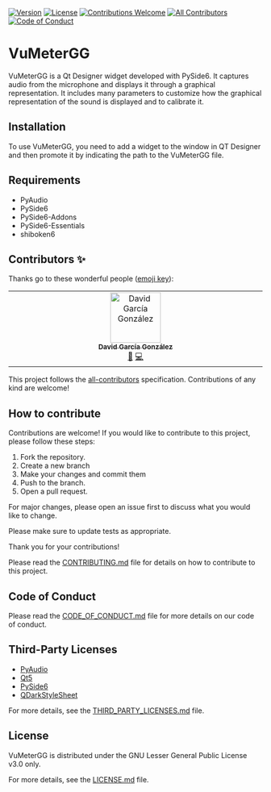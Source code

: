 [![Version](https://img.shields.io/github/v/release/DavidGG-dev/VuMeterGG?include_prereleases)](https://github.com/DavidGG-dev/VuMeterGG/releases)
[![License](https://img.shields.io/badge/license-LGPLv3-blue.svg)](https://opensource.org/licenses/LGPL-3.0)
[![Contributions Welcome](https://img.shields.io/badge/contributions-welcome-brightgreen.svg?style=flat)](https://github.com/DavidGG-dev/VuMeterGG/issues)
[![All Contributors](https://img.shields.io/github/all-contributors/DavidGG-dev/VuMeterGG?color=ee8449&style=flat-square)](#contributors)
[![Code of Conduct](https://img.shields.io/badge/code%20of%20conduct-contributor%20covenant-ff69b4.svg)](CODE_OF_CONDUCT.md)
# VuMeterGG

VuMeterGG is a Qt Designer widget developed with PySide6. It captures audio from the microphone and displays it through a graphical representation.
It includes many parameters to customize how the graphical representation of the sound is displayed and to calibrate it.

## Installation

To use VuMeterGG, you need to add a widget to the window in QT Designer and then promote it by indicating the path to the VuMeterGG file.

## Requirements
- PyAudio
- PySide6
- PySide6-Addons
- PySide6-Essentials
- shiboken6

## Contributors ✨

Thanks go to these wonderful people ([emoji key](https://allcontributors.org/docs/en/emoji-key)):

<!-- ALL-CONTRIBUTORS-LIST:START - Do not remove or modify this section -->
<!-- prettier-ignore-start -->
<!-- markdownlint-disable -->
<table>
  <tbody>
    <tr>
      <td align="center" valign="top" width="14.28%"><a href="https://github.com/DavidGG-dev"><img src="https://avatars.githubusercontent.com/u/113294479?v=4?s=100" width="100px;" alt="David García González"/><br /><sub><b>David García González</b></sub></a><br /><a href="#maintenance-DavidGG-dev" title="Maintenance">🚧</a> <a href="#code-DavidGG-dev" title="Code">💻</a></td>
    </tr>
  </tbody>
</table>

<!-- markdownlint-restore -->
<!-- prettier-ignore-end -->

<!-- ALL-CONTRIBUTORS-LIST:END -->

This project follows the [all-contributors](https://allcontributors.org) specification.
Contributions of any kind are welcome!

## How to contribute
Contributions are welcome! If you would like to contribute to this project, please follow these steps:

1. Fork the repository.
2. Create a new branch 
3. Make your changes and commit them
4. Push to the branch.
5. Open a pull request.

For major changes, please open an issue first to discuss what you would like to change.

Please make sure to update tests as appropriate.

Thank you for your contributions!

Please read the [CONTRIBUTING.md](CONTRIBUTING.md) file for details on how to contribute to this project.

## Code of Conduct

Please read the [CODE_OF_CONDUCT.md](CODE_OF_CONDUCT.md) file for more details on our code of conduct.

## Third-Party Licenses

- [PyAudio](https://github.com/CristiFati/pyaudio)
- [Qt5](https://github.com/qt/qt5)
- [PySide6](https://github.com/qtproject/pyside-pyside-setup)
- [QDarkStyleSheet](https://github.com/ColinDuquesnoy/QDarkStyleSheet)

For more details, see the [THIRD_PARTY_LICENSES.md](THIRD_PARTY_LICENSES.md) file.

## License

VuMeterGG is distributed under the GNU Lesser General Public License v3.0 only.

For more details, see the [LICENSE.md](LICENSE.md) file.
